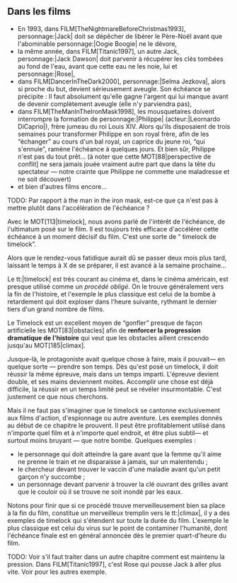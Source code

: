 <!-- Page: #523 Le timelock (l'urgence) -->

## Dans les films

* En 1993, dans FILM[TheNightmareBeforeChristmas1993], personnage:|Jack| doit se dépêcher de libérer le Père-Noël avant que l'abominable personnage:|Oogie Boogie| ne le dévore,
* la même année, dans FILM[Titanic1997], un autre Jack, personnage:|Jack Dawson| doit parvenir à récupérer les clés tombées au fond de l'eau, avant que cette eau ne les noie, lui et personnage:|Rose|,
* dans FILM[DancerInTheDark2000], personnage:|Selma Jezkova|, alors si proche du but, devient sérieusement aveugle. Son échéance se précipite : Il faut absolument qu'elle gagne l'argent qui lui manque avant de devenir complètement aveugle (elle n'y parviendra pas),
* dans FILM[TheManInTheIronMask1998], les mousquetaires doivent interrompre la formation de personnage:|Philippe| (acteur:|Leornardo DiCaprio|), frère jumeau du roi Louis XIV. Alors qu'ils disposaient de trois semaines pour transformer Philippe en son royal frère, afin de les “échanger” au cours d'un bal royal, un caprice du jeune roi, “qui s'ennuie”, ramène l'échéance à quelques jours. Et bien sûr, Philippe n'est pas du tout prêt… (à noter que cette MOT[88|perspective de conflit] ne sera jamais jouée vraiment autre part que dans la tête du spectateur — notre crainte que Philippe ne commette une maladresse et ne soit découvert)
* et bien d'autres films encore…

<adminonly>
  TODO: Par rapport à the man in the iron mask, est-ce que ça n'est pas à mettre plutôt dans l'accélération de l'échéance&nbsp;?
</adminonly>

Avec le MOT[113|timelock], nous avons parlé de l'intérêt de l'échéance, de l'ultimatum posé sur le film. Il est toujours très efficace d'accélérer cette échéance à un moment décisif du film. C'est une sorte de “ timelock de timelock”.

Alors que le rendez-vous fatidique aurait dû se passer deux mois plus tard, laissant le temps à X de se préparer, il est avancé à la semaine prochaine…

Le tt:|timelock| est très courant au cinéma et, dans le cinéma américain, est presque utilisé comme un *procédé obligé*. On le trouve généralement vers la fin de l'histoire, et l'exemple le plus classique est celui de la bombe à retardement qui doit exploser dans l'heure suivante, rythmant le dernier tiers d'un grand nombre de films.

Le Timelock est un excellent moyen de “gonfler” presque de façon artificielle les MOT[83|obstacles] afin de <strong>renforcer la progression dramatique de l'histoire</strong> qui veut que les obstacles aillent crescendo jusqu'au MOT[185|climax].

Jusque-là, le protagoniste avait quelque chose à faire, mais il pouvait— en quelque sorte — prendre son temps. Dès qu'est posé un timelock, il doit réussir la même épreuve, mais dans un temps imparti. L'épreuve devient double, et ses mains deviennent moites. Accomplir une chose est déjà difficile, la réussir en un temps limité peut se révéler insurmontable. C'est justement ce que nous cherchons.

Mais il ne faut pas s'imaginer que le timelock se cantonne exclusivement aux films d'action, d'espionnage ou autre aventure. Les exemples donnés au début de ce chapitre le prouvent. Il peut être profitablement utilisé dans n'importe quel film et à n'importe quel endroit, et être plus subtil— et surtout moins bruyant — que notre bombe. Quelques exemples :

* le personnage qui doit atteindre la gare avant que la femme qu'il aime ne prenne le train et ne disparaisse à jamais, sur un malentendu&nbsp;;
* le chercheur devant trouver le vaccin d'une maladie avant qu'un petit garçon n'y succombe&nbsp;;
* un personnage devant parvenir à trouver la clé ouvrant des grilles avant que le couloir où il se trouve ne soit inondé par les eaux.

Notons pour finir que si ce procédé trouve merveilleusement bien sa place à la fin du film, constitue un merveilleux tremplin vers le tt:|climax|, il y a des exemples de timelock qui s'étendent sur toute la durée du film. L'exemple le plus classique est celui du virus sur le point de contaminer l'humanité, dont l'échéance finale est en général annoncée dès le premier quart-d'heure du film.

<adminonly>
  TODO: Voir s'il faut traiter dans un autre chapitre comment est maintenu la pression. Dans FILM[Titanic1997], c'est Rose qui pousse Jack à aller plus vite. Voir pour les autres exemple.
</adminonly>




